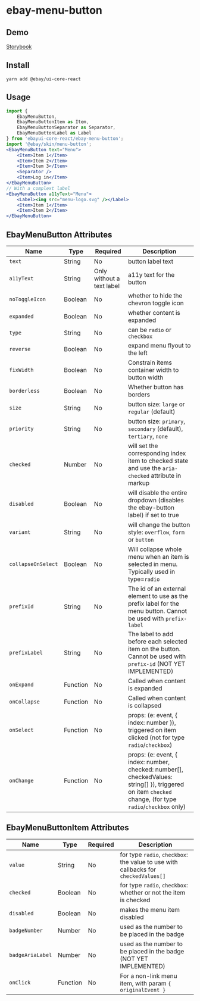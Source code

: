 # ebay-menu-button

## Demo
[Storybook](https://pages.github.corp.ebay.com/React/ebayui-core-react/master/?path=/story/ebay-menu-button--default)

## Install
```
yarn add @ebay/ui-core-react
```

## Usage
```jsx harmony
import {
    EbayMenuButton,
    EbayMenuButtonItem as Item,
    EbayMenuButtonSeparator as Separator,
    EbayMenuButtonLabel as Label
} from 'ebayui-core-react/ebay-menu-button';
import '@ebay/skin/menu-button';
<EbayMenuButton text="Menu">
    <Item>Item 1</Item>
    <Item>Item 2</Item>
    <Item>Item 3</Item>
    <Separator />
    <Item>Log in</Item>
</EbayMenuButton>
// With a complext label
<EbayMenuButton a11yText="Menu">
    <Label><img src="menu-logo.svg" /></Label>
    <Item>Item 1</Item>
    <Item>Item 2</Item>
</EbayMenuButton>
```

## EbayMenuButton Attributes

Name | Type     | Required | Description
--- |----------| --- | ---
`text` | String   | No | button label text
`a11yText` | String   | Only without a text label | a11y text for the button
`noToggleIcon` | Boolean  | No | whether to hide the chevron toggle icon
`expanded` | Boolean  | No | whether content is expanded
`type` | String   | No | can be `radio` or `checkbox`
`reverse` | Boolean  | No | expand menu flyout to the left
`fixWidth` | Boolean  | No | Constrain items container width to button width
`borderless` | Boolean  | No | Whether button has borders
`size` | String   | No | button size: `large` or `regular` (default)
`priority` | String   | No | button size: `primary`, `secondary` (default), `tertiary`, `none`
`checked` | Number   | No | will set the corresponding index item to checked state and use the `aria-checked` attribute in markup
`disabled` | Boolean  | No | will disable the entire dropdown (disables the ebay-button label) if set to true
`variant` | String   | No | will change the button style: `overflow`, `form` or `button`
`collapseOnSelect` | Boolean  | No | Will collapse whole menu when an item is selected in menu. Typically used in type=`radio`
`prefixId` | String   | No | The id of an external element to use as the prefix label for the menu button. Cannot be used with `prefix-label`
`prefixLabel` | String   | No |The label to add before each selected item on the button. Cannot be used with `prefix-id` (NOT YET IMPLEMENTED)
`onExpand` | Function | No | Called when content is expanded
`onCollapse` | Function | No | Called when content is collapsed
`onSelect` | Function | No | props: (e: event, { index: number }), triggered on item clicked (not for type `radio`/`checkbox`)
`onChange` | Function | No | props: (e: event, { index: number, checked: number[], checkedValues: string[] }), triggered on item `checked` change, (for type `radio`/`checkbox` only)

## EbayMenuButtonItem Attributes

Name | Type | Required | Description
--- | --- | --- | ---
`value` | String | No | for type `radio`, `checkbox`: the value to use with callbacks for `checkedValues[]`
`checked` | Boolean | No | for type `radio`, `checkbox`: whether or not the item is checked
`disabled` | Boolean | No | makes the menu item disabled
`badgeNumber` | Number | No | used as the number to be placed in the badge
`badgeAriaLabel` | Number | No | used as the number to be placed in the badge (NOT YET IMPLEMENTED)
`onClick` | Function | No | For a non-link menu item, with param `{ originalEvent }`
